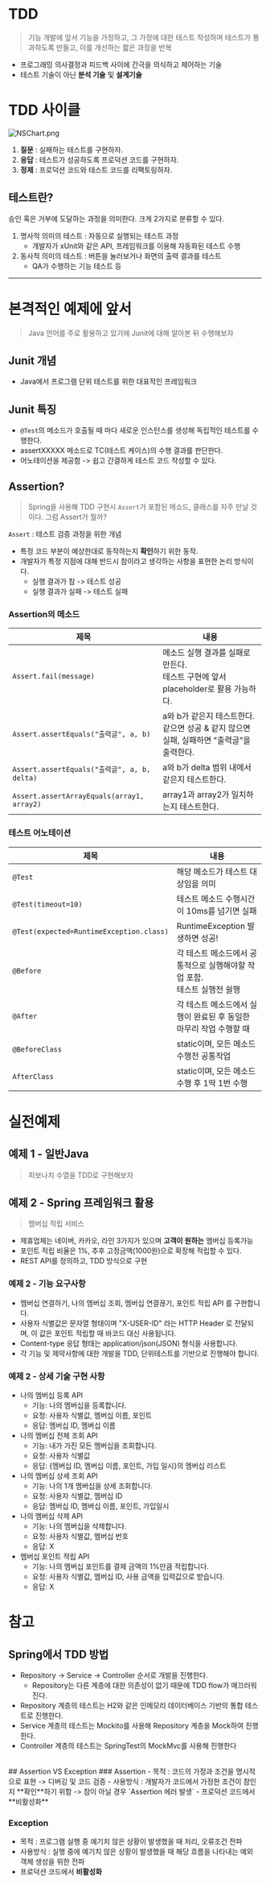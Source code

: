 # TDD

> 기능 개발에 앞서 기능을 가정하고, 그 가정에 대한 테스트 작성하며 테스트가 통과하도록 만들고, 이를 개선하는 짧은 과정을 반복

- 프로그래밍 의사결정과 피드백 사이에 간극을 의식하고 제어하는 기술
- 테스트 기술이 아닌 **분석 기술** 및 **설계기술**

# TDD 사이클

![NSChart.png](markdownResource%2Ftddcycle.png)

1. **질문** : 실패하는 테스트를 구현하자.
2. **응답** : 테스트가 성공하도록 프로덕션 코드를 구현하자.
3. **정제** : 프로덕션 코드와 테스트 코드를 리팩토링하자.

## 테스트란?

승인 혹은 거부에 도달하는 과정을 의미한다. 크게 2가지로 분류할 수 있다.

1. 명사적 의미의 테스트 : 자동으로 실행되는 테스트 과정
   - 개발자가 xUnit와 같은 API, 프레임워크를 이용해 자동화된 테스트 수행
2. 동사적 의미의 테스트 : 버튼을 눌러보거나 화면의 출력 결과를 테스트
   - QA가 수행하는 기능 테스트 등

---

# 본격적인 예제에 앞서

> Java 언어를 주로 활용하고 있기에 Junit에 대해 알아본 뒤 수행해보자

## Junit 개념

- Java에서 프로그램 단위 테스트를 위한 대표적인 프레임워크

## Junit 특징

- `@Test`의 메소드가 호출될 때 마다 새로운 인스턴스를 생성해 독립적인 테스트를 수행한다.
- assertXXXXX 메소드로 TC(테스트 케이스)의 수행 결과를 판단한다.
- 어노테이션을 제공함 -> 쉽고 간결하게 테스트 코드 작성할 수 있다.

## Assertion?

> Spring을 사용해 TDD 구현시 `Assert`가 포함된 메소드, 클래스를 자주 만날 것이다.
> 그럼 Assert가 뭘까?

`Assert` : 테스트 검증 과정을 위한 개념

- 특정 코드 부분이 예상한대로 동작하는지 **확인**하기 위한 동작.
- 개발자가 특정 지점에 대해 반드시 참이라고 생각하는 사항을 표현한 논리 방식이다.
  - 실행 결과가 참 -> 테스트 성공
  - 실행 결과가 실패 -> 테스트 실패

### Assertion의 메소드

| 제목                                         | 내용                                                                                          |
| -------------------------------------------- | --------------------------------------------------------------------------------------------- |
| `Assert.fail(message)`                       | 메소드 실행 결과를 실패로 만든다. <br> 테스트 구현에 앞서 placeholder로 활용 가능하다. <br>   |
| `Assert.assertEquals("출력글", a, b)`        | a와 b가 같은지 테스트한다. <br> 같으면 성공 & 같지 않으면 실패, 실패하면 "출력글"을 출력한다. |
| `Assert.assertEquals("출력글", a, b, delta)` | a와 b가 delta 범위 내에서 같은지 테스트한다.                                                  |
| `Assert.assertArrayEquals(array1, array2)`   | array1과 array2가 일치하는지 테스트한다.                                                      |

### 테스트 어노테이션

| 제목                                     | 내용                                                                          |
| ---------------------------------------- | ----------------------------------------------------------------------------- |
| `@Test`                                  | 해당 메소드가 테스트 대상임을 의미                                            |
| `@Test(timeout=10)`                      | 테스트 메소드 수행시간이 10ms를 넘기면 실패                                   |
| `@Test(expected=RuntimeException.class)` | RuntimeException 발생하면 성공!                                               |
| `@Before`                                | 각 테스트 메소드에서 공통적으로 실행해야할 작업 포함. <br> 테스트 실행전 쉴행 |
| `@After`                                 | 각 테스트 메소드에서 실행이 완료된 후 동일한 마무리 작업 수행할 때            |
| `@BeforeClass`                           | static이며, 모든 메소드 수행전 공통작업                                       |
| `AfterClass`                             | static이며, 모든 메소드 수행 후 1딱 1번 수행                                  |

# 실전예제

## 예제 1 - 일반Java

> 피보나치 수열을 TDD로 구현해보자

## 예제 2 - Spring 프레임워크 활용

> 멤버십 적립 서비스

- 제휴업체는 네이버, 카카오, 라인 3가지가 있으며 **고객이 원하는** 멤버십 등록가능
- 포인트 적립 비율은 1%, 추후 고정금액(1000원)으로 확장해 적립할 수 있다.
- REST API를 정의하고, TDD 방식으로 구현

### 예제 2 - 기능 요구사항

- 멤버십 연결하기, 나의 멤버십 조회, 멤버십 연결끊기, 포인트 적립 API 를 구현합니다.
- 사용자 식별값은 문자열 형태이며 "X-USER-ID" 라는 HTTP Header 로 전달되며, 이 값은 포인트 적립할 때 바코드 대신 사용됩니다.
- Content-type 응답 형태는 application/json(JSON) 형식을 사용합니다.
- 각 기능 및 제약사항에 대한 개발을 TDD, 단위테스트를 기반으로 진행해야 합니다.

### 예제 2 - 상세 기술 구현 사항

- 나의 멤버십 등록 API
  - 기능: 나의 멤버십을 등록합니다.
  - 요청: 사용자 식별값, 멤버십 이름, 포인트
  - 응답: 멤버십 ID, 멤버십 이름
    <br>
- 나의 멤버십 전체 조회 API
  - 기능: 내가 가진 모든 멤버십을 조회합니다.
  - 요청: 사용자 식별값
  - 응답: {멤버십 ID, 멤버십 이름, 포인트, 가입 일시}의 멤버십 리스트
    <br>
- 나의 멤버십 상세 조회 API
  - 기능: 나의 1개 멤버십을 상세 조회합니다.
  - 요청: 사용자 식별값, 멤버십 ID
  - 응답: 멤버십 ID, 멤버십 이름, 포인트, 가입일시
    <br>
- 나의 멤버십 삭제 API
  - 기능: 나의 멤버십을 삭제합니다.
  - 요청: 사용자 식별값, 멤버십 번호
  - 응답: X
    <br>
- 멤버십 포인트 적립 API
  - 기능: 나의 멤버십 포인트를 결제 금액의 1%만큼 적립합니다.
  - 요청: 사용자 식별값, 멤버십 ID, 사용 금액을 입력값으로 받습니다.
  - 응답: X

# 참고

## Spring에서 TDD 방법

- Repository -> Service -> Controller 순서로 개발을 진행한다.
  - Repository는 다른 계층에 대한 의존성이 없기 때문에 TDD flow가 매끄러워진다.
- Repository 계층의 테스트는 H2와 같은 인메모리 데이터베이스 기반의 통합 테스트로 진행한다.
- Service 계층의 테스트는 Mockito를 사용해 Repository 계층을 Mock하여 진행한다.
- Controller 계층의 테스트는 SpringTest의 MockMvc를 사용해 진행한다

<br>  
## Assertion VS Exception
### Assertion
- 목적 : 코드의 가정과 조건을 명시적으로 표현 -> 디버깅 및 코드 검증
- 사용방식 : 개발자가 코드에서 가정한 조건이 참인지 **확인**하기 위함 -> 참이 아닐 경우 `Assertion 에러 발생`
- 프로덕션 코드에서 **비활성화**

<br>

### Exception

- 목적 : 프로그램 실행 중 예기치 않은 상황이 발생했을 때 처리, 오류조건 전파
- 사용방식 : 실행 중에 예기치 않은 상황이 발생했을 때 해당 흐름을 나타내는 예외 객체 생성을 위한 전파
- 프로덕션 코드에서 **비활성화**

